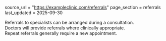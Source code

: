 source_url = "https://exampleclinic.com/referrals"
page_section = referrals
last_updated = 2025-09-30

Referrals to specialists can be arranged during a consultation.  
Doctors will provide referrals where clinically appropriate.  
Repeat referrals generally require a new appointment.
